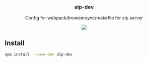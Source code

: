 <h3 align="center">
  alp-dev
</h3>

<p align="center">
  Config for webpack/browsersync/makefile for alp server
</p>

<p align="center">
  <a href="https://npmjs.org/package/alp-dev"><img src="https://img.shields.io/npm/v/alp-dev.svg?style=flat-square"></a>
</p>

## Install

```bash
npm install --save-dev alp-dev
```
